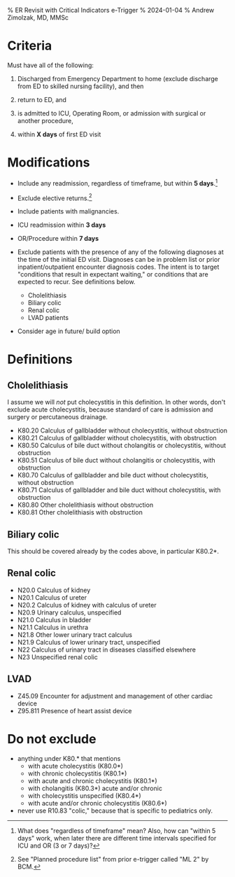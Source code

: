 % ER Revisit with Critical Indicators e-Trigger
% 2024-01-04
% Andrew Zimolzak, MD, MMSc

# Criteria

Must have all of the following:

1. Discharged from Emergency Department to home (exclude discharge from
ED to skilled nursing facility), and then

2. return to ED, and

3. is admitted to ICU, Operating Room, or admission with surgical or another
procedure,

4. within **X days** of first ED visit




# Modifications

- Include any readmission, regardless of timeframe, but within **5 days**.[^question]
- Exclude elective returns.[^elec]
- Include patients with malignancies.
- ICU readmission within **3 days**
- OR/Procedure within **7 days**

- Exclude patients with the presence of any of the following diagnoses
  at the time of the initial ED visit. Diagnoses can be in problem
  list or prior inpatient/outpatient encounter diagnosis codes. The
  intent is to target "conditions that result in expectant waiting,"
  or conditions that are expected to recur. See definitions below.

    - Cholelithiasis
    - Biliary colic
    - Renal colic
    - LVAD patients

- Consider age in future/ build option

[^question]: What does "regardless of timeframe" mean? Also, how can
"within 5 days" work, when later there are different time intervals
specified for ICU and OR (3 or 7 days)?

[^elec]: See "Planned procedure list" from prior e-trigger called "ML 2" by BCM.



# Definitions

## Cholelithiasis

I assume we will *not* put cholecystitis in this definition. In other
words, don't exclude acute cholecystitis, because standard of care is
admission and surgery or percutaneous drainage.

- K80.20 Calculus of gallbladder without cholecystitis, without obstruction
- K80.21 Calculus of gallbladder without cholecystitis, with obstruction
- K80.50 Calculus of bile duct without cholangitis or cholecystitis, without obstruction
- K80.51 Calculus of bile duct without cholangitis or cholecystitis, with obstruction
- K80.70 Calculus of gallbladder and bile duct without cholecystitis, without obstruction
- K80.71 Calculus of gallbladder and bile duct without cholecystitis, with obstruction
- K80.80 Other cholelithiasis without obstruction
- K80.81 Other cholelithiasis with obstruction




## Biliary colic

This should be covered already by the codes above, in particular K80.2*.




## Renal colic

- N20.0 Calculus of kidney
- N20.1 Calculus of ureter
- N20.2 Calculus of kidney with calculus of ureter
- N20.9 Urinary calculus, unspecified
- N21.0 Calculus in bladder
- N21.1 Calculus in urethra
- N21.8 Other lower urinary tract calculus
- N21.9 Calculus of lower urinary tract, unspecified
- N22 Calculus of urinary tract in diseases classified elsewhere
- N23 Unspecified renal colic




## LVAD

- Z45.09 Encounter for adjustment and management of other cardiac device
- Z95.811 Presence of heart assist device




# Do not exclude

- anything under K80.* that mentions
    - with acute cholecystitis (K80.0*)
    - with chronic cholecystitis  (K80.1*)
    - with acute and chronic cholecystitis  (K80.1*)
    - with cholangitis (K80.3*) acute and/or chronic
    - with cholecystitis unspecified (K80.4*)
    - with acute and/or chronic cholecystitis (K80.6*)
- never use R10.83 "colic," because that is specific to pediatrics only.
